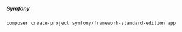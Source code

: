##### [Symfony](http://symfony.com/doc/current/book/installation.html)
```bash
composer create-project symfony/framework-standard-edition app
```
